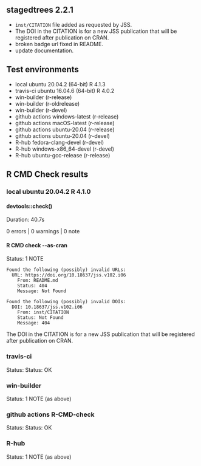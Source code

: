 ## stagedtrees 2.2.1 

* `inst/CITATION` file added as requested by JSS.
* The DOI in the CITATION is for a new JSS publication that will be registered after publication on CRAN.
* broken badge url fixed in README.
* update documentation. 

## Test environments

* local ubuntu 20.04.2  (64-bit)  R 4.1.3
* travis-ci ubuntu 16.04.6  (64-bit)  R 4.0.2
* win-builder (r-release)
* win-builder (r-oldrelease)
* win-builder (r-devel)
* github actions windows-latest (r-release)
* github actions macOS-latest (r-release)
* github actions ubuntu-20.04 (r-release)
* github actions ubuntu-20.04 (r-devel)
* R-hub fedora-clang-devel (r-devel)
* R-hub windows-x86_64-devel (r-devel)
* R-hub ubuntu-gcc-release (r-release)

## R CMD Check results

### local ubuntu 20.04.2 R 4.1.0

#### devtools::check()

Duration: 40.7s

0 errors | 0 warnings | 0 note

#### R CMD check --as-cran

Status: 1 NOTE

```
Found the following (possibly) invalid URLs:
  URL: https://doi.org/10.18637/jss.v102.i06
    From: README.md
    Status: 404
    Message: Not Found

Found the following (possibly) invalid DOIs:
  DOI: 10.18637/jss.v102.i06
    From: inst/CITATION
    Status: Not Found
    Message: 404

```
The DOI in the CITATION is for a new JSS publication that will be registered after publication on CRAN.

### travis-ci 

Status: Status: OK

### win-builder

Status: 1 NOTE (as above)

### github actions R-CMD-check 

Status: Status: OK

### R-hub

Status: 1 NOTE (as above)
